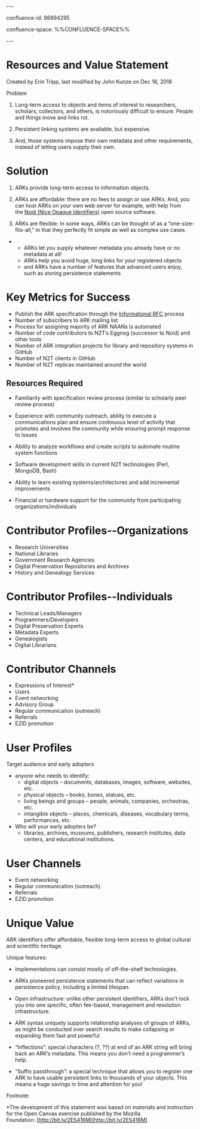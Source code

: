 \---

confluence-id: 96994295

confluence-space: %%CONFLUENCE-SPACE%%

\---

Resources and Value Statement
=============================

Created by Erin Tripp, last modified by John Kunze on Dec 18, 2018

Problem

1.  Long-term access to objects and items of interest to researchers, scholars, collectors, and others, is notoriously difficult to ensure. People and things move and links rot.
    
2.  Persistent linking systems are available, but expensive.
    
3.  And, those systems impose their own metadata and other requirements, instead of letting users supply their own.
    

Solution
========

1.  ARKs provide long-term access to information objects.
    
2.  ARKs are affordable: there are no fees to assign or use ARKs. And, you can host ARKs on your own web server for example, with help from the [Noid (Nice Opaque Identifiers)](http://n2t.net/e/noid.html) open source software.
    
3.  ARKs are flexible: In some ways, ARKs can be thought of as a “one-size-fits-all,” in that they perfectly fit simple as well as complex use cases.
    

*   *   ARKs let you supply whatever metadata you already have or no metadata at all!
    *   ARKs help you avoid huge, long links for your registered objects
    *   and ARKs have a number of features that advanced users enjoy, such as storing persistence statements

Key Metrics for Success 
========================

*   Publish the ARK specification through the [Informational RFC](https://www.ietf.org/iesg/informational-vs-experimental.html) process
*   Number of subscribers to ARK mailing list
*   Process for assigning majority of ARK NAANs is automated
*   Number of code contributors to N2T’s Eggnog (successor to Noid) and other tools
*   Number of ARK integration projects for library and repository systems in GitHub
*   Number of N2T clients in GitHub
*   Number of N2T replicas maintained around the world

Resources Required
------------------

*   Familiarity with specification review process (similar to scholarly peer review process)
    
*   Experience with community outreach, ability to execute a communications plan and ensure continuous level of activity that promotes and involves the community while ensuring prompt response to issues
    
*   Ability to analyze workflows and create scripts to automate routine system functions
    
*   Software development skills in current N2T technologies (Perl, MongoDB, Bash)
    
*   Ability to learn existing systems/architectures and add incremental improvements
    
*   Financial or hardware support for the community from participating organizations/individuals
    

Contributor Profiles--Organizations
===================================

*   Research Universities
*   National Libraries
*   Government Research Agencies
*   Digital Preservation Repositories and Archives
*   History and Genealogy Services

Contributor Profiles--Individuals
=================================

*   Technical Leads/Managers
*   Programmers/Developers
*   Digital Preservation Experts
*   Metadata Experts
*   Genealogists
*   Digital Librarians

Contributor Channels
====================

*   Expressions of Interest\*
*   Users
*   Event networking
*   Advisory Group
*   Regular communication (outreach)
*   Referrals
*   EZID promotion

User Profiles
=============

Target audience and early adopters

*   anyone who needs to identify:
    *   digital objects – documents, databases, images, software, websites, etc.
    *   physical objects – books, bones, statues, etc.
    *   living beings and groups – people, animals, companies, orchestras, etc.
    *   intangible objects – places, chemicals, diseases, vocabulary terms, performances, etc.
*   Who will your early adopters be?
    *   libraries, archives, museums, publishers, research institutes, data centers, and educational institutions.

User Channels
=============

*   Event networking
*   Regular communication (outreach)
*   Referrals
*   EZID promotion

Unique Value
============

ARK identifiers offer affordable, flexible long-term access to global cultural and scientific heritage.

Unique features:

*   Implementations can consist mostly of off-the-shelf technologies.
    
*   ARKs pioneered persistence statements that can reflect variations in persistence policy, including a limited lifespan.
    
*   Open infrastructure: unlike other persistent identifiers, ARKs don't lock you into one specific, often fee-based, management and resolution infrastructure.
    
*   ARK syntax uniquely supports relationship analyses of groups of ARKs, as might be conducted over search results to make collapsing or expanding them fast and powerful.   
    
*   “Inflections”: special characters (?, ??) at end of an ARK string will bring back an ARK’s metadata. This means you don’t need a programmer’s help.
    
*   “Suffix passthrough”: a special technique that allows you to register one ARK to have usable persistent links to thousands of your objects. This means a huge savings in time and attention for you!
    

Footnote: 

\*The development of this statement was based on materials and instruction for the Open Canvas exercise published by the Mozilla Foundation: [http://bit.ly/2ES416M](http://bit.ly/2ES416M)